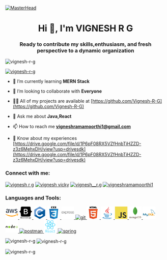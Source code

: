 [![MasterHead](https://visme.co/blog/wp-content/uploads/2019/10/animated-presentation-software-header-wide.gif)](https://github.com/Vignesh-R-G)
<h1 align="center">Hi 👋, I'm VIGNESH R G</h1>
<h3 align="center">Ready to contribute my skills,enthusiasm, and fresh perspective to a dynamic organization</h3>

<p align="left"> <img src="https://komarev.com/ghpvc/?username=vignesh-r-g&label=Profile%20views&color=0e75b6&style=flat" alt="vignesh-r-g" /> </p>

<p align="left"> <a href="https://github.com/ryo-ma/github-profile-trophy"><img src="https://github-profile-trophy.vercel.app/?username=vignesh-r-g" alt="vignesh-r-g" /></a> </p>

- 🌱 I’m currently learning **MERN Stack**

- 👯 I’m looking to collaborate with **Everyone**

- 👨‍💻 All of my projects are available at [https://github.com/Vignesh-R-G](https://github.com/Vignesh-R-G)

- 💬 Ask me about **Java,React**

- 📫 How to reach me **vigneshramamoorthi1@gmail.com**

- 📄 Know about my experiences [https://drive.google.com/file/d/1P6pF08RX5VZfHnbTiHZZD-z3z6MehxDH/view?usp=drivesdk](https://drive.google.com/file/d/1P6pF08RX5VZfHnbTiHZZD-z3z6MehxDH/view?usp=drivesdk)

<h3 align="left">Connect with me:</h3>
<p align="left">
<a href="https://linkedin.com/in/vignesh r g" target="blank"><img align="center" src="https://raw.githubusercontent.com/rahuldkjain/github-profile-readme-generator/master/src/images/icons/Social/linked-in-alt.svg" alt="vignesh r g" height="30" width="40" /></a>
<a href="https://fb.com/vignesh vicky" target="blank"><img align="center" src="https://raw.githubusercontent.com/rahuldkjain/github-profile-readme-generator/master/src/images/icons/Social/facebook.svg" alt="vignesh vicky" height="30" width="40" /></a>
<a href="https://instagram.com/vignesh__r.g" target="blank"><img align="center" src="https://raw.githubusercontent.com/rahuldkjain/github-profile-readme-generator/master/src/images/icons/Social/instagram.svg" alt="vignesh__r.g" height="30" width="40" /></a>
<a href="https://www.leetcode.com/vigneshramamoorthi1" target="blank"><img align="center" src="https://raw.githubusercontent.com/rahuldkjain/github-profile-readme-generator/master/src/images/icons/Social/leet-code.svg" alt="vigneshramamoorthi1" height="30" width="40" /></a>
</p>

<h3 align="left">Languages and Tools:</h3>
<p align="left"> <a href="https://aws.amazon.com" target="_blank" rel="noreferrer"> <img src="https://raw.githubusercontent.com/devicons/devicon/master/icons/amazonwebservices/amazonwebservices-original-wordmark.svg" alt="aws" width="40" height="40"/> </a> <a href="https://getbootstrap.com" target="_blank" rel="noreferrer"> <img src="https://raw.githubusercontent.com/devicons/devicon/master/icons/bootstrap/bootstrap-plain-wordmark.svg" alt="bootstrap" width="40" height="40"/> </a> <a href="https://www.cprogramming.com/" target="_blank" rel="noreferrer"> <img src="https://raw.githubusercontent.com/devicons/devicon/master/icons/c/c-original.svg" alt="c" width="40" height="40"/> </a> <a href="https://www.w3schools.com/css/" target="_blank" rel="noreferrer"> <img src="https://raw.githubusercontent.com/devicons/devicon/master/icons/css3/css3-original-wordmark.svg" alt="css3" width="40" height="40"/> </a> <a href="https://expressjs.com" target="_blank" rel="noreferrer"> <img src="https://raw.githubusercontent.com/devicons/devicon/master/icons/express/express-original-wordmark.svg" alt="express" width="40" height="40"/> </a> <a href="https://git-scm.com/" target="_blank" rel="noreferrer"> <img src="https://www.vectorlogo.zone/logos/git-scm/git-scm-icon.svg" alt="git" width="40" height="40"/> </a> <a href="https://www.w3.org/html/" target="_blank" rel="noreferrer"> <img src="https://raw.githubusercontent.com/devicons/devicon/master/icons/html5/html5-original-wordmark.svg" alt="html5" width="40" height="40"/> </a> <a href="https://www.java.com" target="_blank" rel="noreferrer"> <img src="https://raw.githubusercontent.com/devicons/devicon/master/icons/java/java-original.svg" alt="java" width="40" height="40"/> </a> <a href="https://developer.mozilla.org/en-US/docs/Web/JavaScript" target="_blank" rel="noreferrer"> <img src="https://raw.githubusercontent.com/devicons/devicon/master/icons/javascript/javascript-original.svg" alt="javascript" width="40" height="40"/> </a> <a href="https://www.mongodb.com/" target="_blank" rel="noreferrer"> <img src="https://raw.githubusercontent.com/devicons/devicon/master/icons/mongodb/mongodb-original-wordmark.svg" alt="mongodb" width="40" height="40"/> </a> <a href="https://www.mysql.com/" target="_blank" rel="noreferrer"> <img src="https://raw.githubusercontent.com/devicons/devicon/master/icons/mysql/mysql-original-wordmark.svg" alt="mysql" width="40" height="40"/> </a> <a href="https://nodejs.org" target="_blank" rel="noreferrer"> <img src="https://raw.githubusercontent.com/devicons/devicon/master/icons/nodejs/nodejs-original-wordmark.svg" alt="nodejs" width="40" height="40"/> </a> <a href="https://postman.com" target="_blank" rel="noreferrer"> <img src="https://www.vectorlogo.zone/logos/getpostman/getpostman-icon.svg" alt="postman" width="40" height="40"/> </a> <a href="https://reactjs.org/" target="_blank" rel="noreferrer"> <img src="https://raw.githubusercontent.com/devicons/devicon/master/icons/react/react-original-wordmark.svg" alt="react" width="40" height="40"/> </a> <a href="https://spring.io/" target="_blank" rel="noreferrer"> <img src="https://www.vectorlogo.zone/logos/springio/springio-icon.svg" alt="spring" width="40" height="40"/> </a> </p>

<p><img align="left" src="https://github-readme-stats.vercel.app/api/top-langs?username=vignesh-r-g&show_icons=true&locale=en&layout=compact" alt="vignesh-r-g" /></p>

<p>&nbsp;<img align="center" src="https://github-readme-stats.vercel.app/api?username=vignesh-r-g&show_icons=true&locale=en" alt="vignesh-r-g" /></p>

<p><img align="center" src="https://github-readme-streak-stats.herokuapp.com/?user=vignesh-r-g&" alt="vignesh-r-g" /></p>
